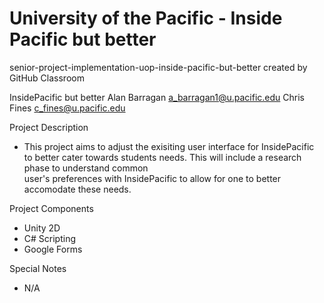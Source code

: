 # University of the Pacific - Inside Pacific but better
senior-project-implementation-uop-inside-pacific-but-better created by GitHub Classroom

InsidePacific but better
Alan Barragan a_barragan1@u.pacific.edu
Chris Fines c_fines@u.pacific.edu

Project Description
  - This project aims to adjust the exisiting user interface for InsidePacific to better cater towards students needs. This will include a research phase to understand common    
    user's preferences with InsidePacific to allow for one to better accomodate these needs.

Project Components
  - Unity 2D
  - C# Scripting
  - Google Forms

Special Notes
  - N/A
